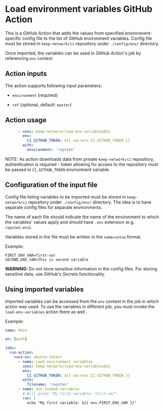 # Load environment variables GitHub Action

This is a GitHub Action that adds the values from specified environment-specific
config file to the list of GitHub environment variables. Config file must be
stored in `keep-network/ci` repository under `./config/env/` directory.

Once imported, the variables can be used in GitHub Action's job by referencing
`env` context.

## Action inputs

The action supports following input parameters:

- `environment` (required)

- `ref` (optional, default: `master`)

## Action usage

```yaml
      - uses: keep-network/load-env-variables@v1
        env: 
          CI_GITHUB_TOKEN: ${{ secrets.CI_GITHUB_TOKEN }}
        with:
          environment: 'ropsten'
```
NOTE: As action downloads data from private `keep-network/ci` repository,
authentication is required - token allowing for access to the repository must be
passed in `CI_GITHUB_TOKEN` environment variable.

## Configuration of the input file

Config file listing variables to be imported must be stored in `keep-network/ci`
repository under `./config/env/` directory. The idea is to have
separate config files for separate environments.

The name of each file should indicate the name of the environment to which
the variables' values apply and should have `.env` extension (e.g. `ropsten.env`). 

Variables stored in the file must be written in the `name=value` format.

Example:
```
FIRST_ENV_VAR=first-var
SECOND_ENV_VAR=This is second variable
```

**WARNING:** Do not store sensitive information in the config files. For storing 
sensitive data, use GitHub's _Secrets_ functionality.

## Using imported variables

Imported variables can be accessed from the `env` context in the job in which
action was used. To use the variables in different job, you must invoke the
`load-env-variables` action there as well .

Example:
```yaml
name: Main

on: [push]

jobs:
  run-action:
    runs-on: ubuntu-latest
      - name: Load environment variables
        uses: keep-network/load-env-variables@v1
        env: 
          CI_GITHUB_TOKEN: ${{ secrets.CI_GITHUB_TOKEN }}
        with:
          filename: 'ropsten'
      - name: Use loaded variables
        # Will print "My first variable: first-var".
        run: |
          echo "My first variable: ${{ env.FIRST_ENV_VAR }}"
```